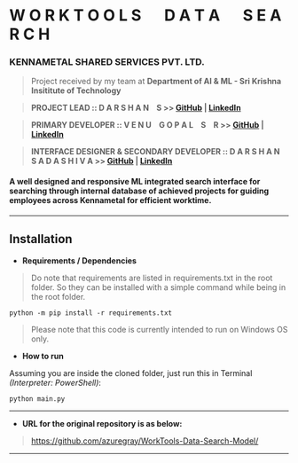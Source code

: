 # W O R K T O O L S &emsp; D A T A &emsp; S E A R C H

### KENNAMETAL SHARED SERVICES PVT. LTD.

> Project received by my team at **Department of AI & ML - Sri Krishna Insititute of Technology**

>  **PROJECT LEAD :: D A R S H A N &ensp; S >> [GitHub](https://github.com/azuregray/) | [LinkedIn](https://linkedin.com/in/arcticblue)**

> **PRIMARY DEVELOPER :: V E N U &ensp; G O P A L &ensp; S &ensp; R >> [GitHub](https://github.com/srvenu) | [LinkedIn](https://www.linkedin.com/in/venu-s-raj)**

> **INTERFACE DESIGNER & SECONDARY DEVELOPER :: D A R S H A N &ensp; S A D A S H I V A >> [GitHub](https://github.com/darshansadashiva) | [LinkedIn](http://linkedin.com/in/darshansadashiva)**

#### A well designed and responsive ML integrated search interface for searching through internal database of achieved projects for guiding employees across Kennametal for efficient worktime.
---
## Installation

- **Requirements / Dependencies**

> Do note that requirements are listed in requirements.txt in the root folder. So they can be installed with a simple command while being in the root folder.

```
python -m pip install -r requirements.txt
```

> Please note that this code is currently intended to run on Windows OS only.

- **How to run**

Assuming you are inside the cloned folder, just run this in Terminal *(Interpreter: PowerShell)*:
```
python main.py
```
---
- **URL for the original repository is as below:**

> https://github.com/azuregray/WorkTools-Data-Search-Model/

---

